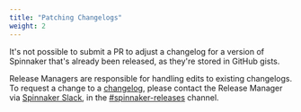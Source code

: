 ```yaml
---
title: "Patching Changelogs"
weight: 2
---
```


It's not possible to submit a PR to adjust a changelog for a version
of Spinnaker that's already been released, as they're stored in GitHub gists.

Release Managers are responsible for handling edits to existing changelogs. To request a change to a [changelog](https://github.com/spinnaker/spinnaker.github.io/blob/master/_changelogs), please contact the Release Manager via [Spinnaker Slack](http://join.spinnaker.io), in the [#spinnaker-releases](https://spinnakerteam.slack.com/messages/spinnaker-releases/) channel.
